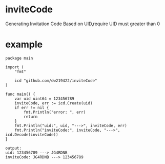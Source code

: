 # inviteCode
Generating Invitation Code Based on UID,require UID must greater than 0

# example
```
package main

import (
	"fmt"

	icd "github.com/dw219422/inviteCode"
)

func main() {
	var uid uint64 = 123456789
	inviteCode, err := icd.Create(uid)
	if err != nil {
		fmt.Println("error: ", err)
		return
	}
	fmt.Println("uid:", uid, "--->", inviteCode, err)
	fmt.Println("inviteCode:", inviteCode, "--->", icd.Decode(inviteCode))
}

output:
uid: 123456789 ---> JG4RDNB
inviteCode: JG4RDNB ---> 123456789
```
